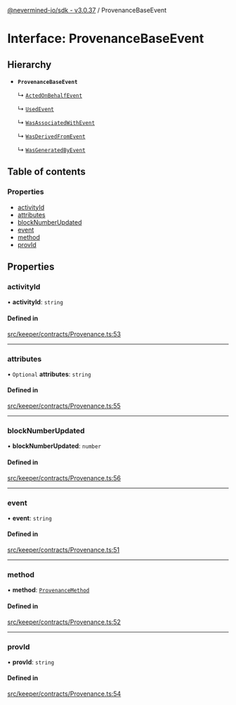 [@nevermined-io/sdk - v3.0.37](../code-reference.md) / ProvenanceBaseEvent

# Interface: ProvenanceBaseEvent

## Hierarchy

- **`ProvenanceBaseEvent`**

  ↳ [`ActedOnBehalfEvent`](ActedOnBehalfEvent.md)

  ↳ [`UsedEvent`](UsedEvent.md)

  ↳ [`WasAssociatedWithEvent`](WasAssociatedWithEvent.md)

  ↳ [`WasDerivedFromEvent`](WasDerivedFromEvent.md)

  ↳ [`WasGeneratedByEvent`](WasGeneratedByEvent.md)

## Table of contents

### Properties

- [activityId](ProvenanceBaseEvent.md#activityid)
- [attributes](ProvenanceBaseEvent.md#attributes)
- [blockNumberUpdated](ProvenanceBaseEvent.md#blocknumberupdated)
- [event](ProvenanceBaseEvent.md#event)
- [method](ProvenanceBaseEvent.md#method)
- [provId](ProvenanceBaseEvent.md#provid)

## Properties

### activityId

• **activityId**: `string`

#### Defined in

[src/keeper/contracts/Provenance.ts:53](https://github.com/nevermined-io/sdk-js/blob/414db5fba135665acbeecfc29b3292c8e9044af7/src/keeper/contracts/Provenance.ts#L53)

---

### attributes

• `Optional` **attributes**: `string`

#### Defined in

[src/keeper/contracts/Provenance.ts:55](https://github.com/nevermined-io/sdk-js/blob/414db5fba135665acbeecfc29b3292c8e9044af7/src/keeper/contracts/Provenance.ts#L55)

---

### blockNumberUpdated

• **blockNumberUpdated**: `number`

#### Defined in

[src/keeper/contracts/Provenance.ts:56](https://github.com/nevermined-io/sdk-js/blob/414db5fba135665acbeecfc29b3292c8e9044af7/src/keeper/contracts/Provenance.ts#L56)

---

### event

• **event**: `string`

#### Defined in

[src/keeper/contracts/Provenance.ts:51](https://github.com/nevermined-io/sdk-js/blob/414db5fba135665acbeecfc29b3292c8e9044af7/src/keeper/contracts/Provenance.ts#L51)

---

### method

• **method**: [`ProvenanceMethod`](../enums/ProvenanceMethod.md)

#### Defined in

[src/keeper/contracts/Provenance.ts:52](https://github.com/nevermined-io/sdk-js/blob/414db5fba135665acbeecfc29b3292c8e9044af7/src/keeper/contracts/Provenance.ts#L52)

---

### provId

• **provId**: `string`

#### Defined in

[src/keeper/contracts/Provenance.ts:54](https://github.com/nevermined-io/sdk-js/blob/414db5fba135665acbeecfc29b3292c8e9044af7/src/keeper/contracts/Provenance.ts#L54)
